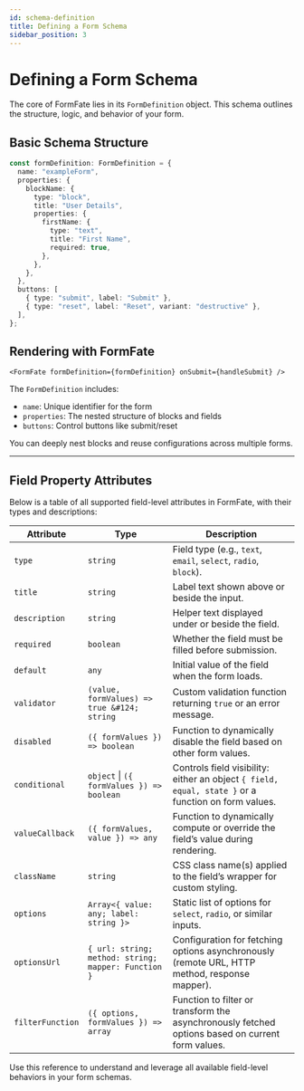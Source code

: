 ```yaml
---
id: schema-definition
title: Defining a Form Schema
sidebar_position: 3
---
```


# Defining a Form Schema

The core of FormFate lies in its `FormDefinition` object. This schema outlines the structure, logic, and behavior of your form.

## Basic Schema Structure

```ts
const formDefinition: FormDefinition = {
  name: "exampleForm",
  properties: {
    blockName: {
      type: "block",
      title: "User Details",
      properties: {
        firstName: {
          type: "text",
          title: "First Name",
          required: true,
        },
      },
    },
  },
  buttons: [
    { type: "submit", label: "Submit" },
    { type: "reset", label: "Reset", variant: "destructive" },
  ],
};
```

## Rendering with FormFate

```tsx
<FormFate formDefinition={formDefinition} onSubmit={handleSubmit} />
```

The `FormDefinition` includes:

* `name`: Unique identifier for the form
* `properties`: The nested structure of blocks and fields
* `buttons`: Control buttons like submit/reset

You can deeply nest blocks and reuse configurations across multiple forms.

---

## Field Property Attributes

Below is a table of all supported field-level attributes in FormFate, with their types and descriptions:

| Attribute        | Type                                                | Description                                                                                         |
| ---------------- | --------------------------------------------------- | --------------------------------------------------------------------------------------------------- |
| `type`           | `string`                                            | Field type (e.g., `text`, `email`, `select`, `radio`, `block`).                                     |
| `title`          | `string`                                            | Label text shown above or beside the input.                                                         |
| `description`    | `string`                                            | Helper text displayed under or beside the field.                                                    |
| `required`       | `boolean`                                           | Whether the field must be filled before submission.                                                 |
| `default`        | `any`                                               | Initial value of the field when the form loads.                                                     |
| `validator`      | `(value, formValues) => true &#124; string`         | Custom validation function returning `true` or an error message.                                    |
| `disabled`       | `({ formValues }) => boolean`                       | Function to dynamically disable the field based on other form values.                               |
| `conditional`    | `object` \| `({ formValues }) => boolean`           | Controls field visibility: either an object `{ field, equal, state }` or a function on form values. |
| `valueCallback`  | `({ formValues, value }) => any`                    | Function to dynamically compute or override the field’s value during rendering.                     |
| `className`      | `string`                                            | CSS class name(s) applied to the field’s wrapper for custom styling.                                |
| `options`        | `Array<{ value: any; label: string }>`              | Static list of options for `select`, `radio`, or similar inputs.                                    |
| `optionsUrl`     | `{ url: string; method: string; mapper: Function }` | Configuration for fetching options asynchronously (remote URL, HTTP method, response mapper).       |
| `filterFunction` | `({ options, formValues }) => array`                | Function to filter or transform the asynchronously fetched options based on current form values.    |

Use this reference to understand and leverage all available field-level behaviors in your form schemas.
